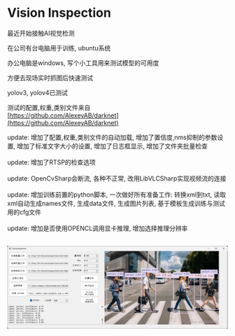 # Vision Inspection

最近开始接触AI视觉检测<br>

在公司有台电脑用于训练, ubuntu系统<br>

办公电脑是windows, 写个小工具用来测试模型的可用度<br>

方便去现场实时抓图后快速测试<br>

yolov3, yolov4已测试<br>

测试的配置,权重,类别文件来自<br>
[https://github.com/AlexeyAB/darknet](https://github.com/AlexeyAB/darknet)<br>


update: 增加了配置,权重,类别文件的自动加载, 增加了置信度,nms抑制的参数设置, 增加了标准文字大小的设置, 增加了日志框显示, 增加了文件夹批量检查<br><br>
update: 增加了RTSP的检查选项<br><br>
update: OpenCvSharp会断流, 各种不正常, 改用LibVLCSharp实现视频流的连接<br><br>
update: 增加训练前置的python脚本, 一次做好所有准备工作: 转换xml到txt, 读取xml自动生成names文件, 生成data文件, 生成图片列表, 基于模板生成训练与测试用的cfg文件<br><br>
update: 增加是否使用OPENCL调用显卡推理, 增加选择推理分辨率<br><br>

![image](https://github.com/Amaury-GitHub/VisionInspection/blob/master/IMG/img1.png)<br>
